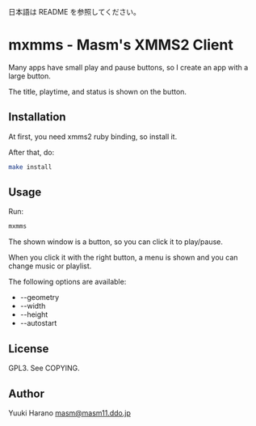 日本語は README を参照してください。

# mxmms - Masm's XMMS2 Client

Many apps have small play and pause buttons,
so I create an app with a large button.

The title, playtime, and status is shown on the button.

## Installation

At first, you need xmms2 ruby binding, so install it.

After that, do:

```sh
make install
```

## Usage

Run:

```sh
mxmms
```

The shown window is a button, so you can click it to play/pause.

When you click it with the right button, a menu is shown and
you can change music or playlist.

The following options are available:

 - --geometry <position>
 - --width <width>
 - --height <height>
 - --autostart

## License

GPL3. See COPYING.

## Author

Yuuki Harano <masm@masm11.ddo.jp>
